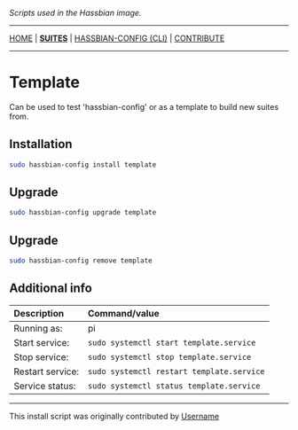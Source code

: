_Scripts used in the Hassbian image._

***

[HOME](/hassbian-scripts/) | [**SUITES**](/hassbian-scripts/suites) | [HASSBIAN-CONFIG (CLI)](/hassbian-scripts/cli) | [CONTRIBUTE](/hassbian-scripts/contribute)

***

# Template

Can be used to test 'hassbian-config' or as a template to build new suites from.

## Installation

```bash
sudo hassbian-config install template
```

## Upgrade

```bash
sudo hassbian-config upgrade template
```

## Upgrade

```bash
sudo hassbian-config remove template
```

## Additional info

Description | Command/value
:--- | :---
Running as: | pi
Start service: | `sudo systemctl start template.service`
Stop service: | `sudo systemctl stop template.service`
Restart service: | `sudo systemctl restart template.service`
Service status: | `sudo systemctl status template.service`

***

This install script was originally contributed by [Username](https://github.com/username)